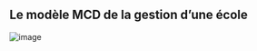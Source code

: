 ## Le modèle MCD de la gestion d’une école

![image](https://github.com/user-attachments/assets/5c916418-f8c3-4e4b-b392-e087d0de5554)
